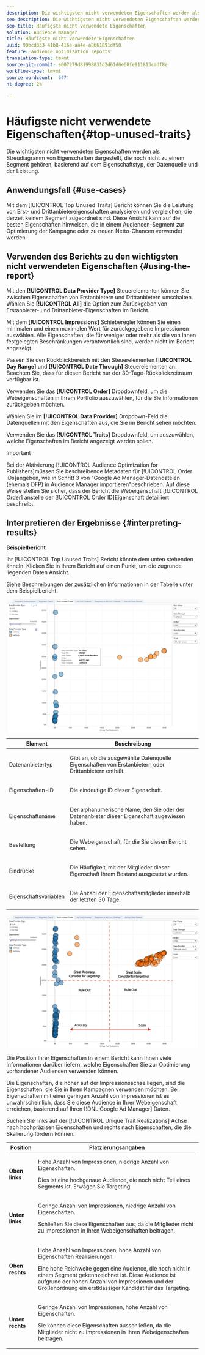 ```yaml
---
description: Die wichtigsten nicht verwendeten Eigenschaften werden als Streudiagramm von Eigenschaften dargestellt, die noch nicht zu einem Segment gehören, basierend auf dem Eigenschaftstyp, der Datenquelle und der Leistung.
seo-description: Die wichtigsten nicht verwendeten Eigenschaften werden als Streudiagramm von Eigenschaften dargestellt, die noch nicht zu einem Segment gehören, basierend auf dem Eigenschaftstyp, der Datenquelle und der Leistung.
seo-title: Häufigste nicht verwendete Eigenschaften
solution: Audience Manager
title: Häufigste nicht verwendete Eigenschaften
uuid: 90bcd333-41b8-416e-aa4e-a8661891df50
feature: audience optimization reports
translation-type: tm+mt
source-git-commit: e007279d81998031d2d61d0e68fe911813cadf8e
workflow-type: tm+mt
source-wordcount: '647'
ht-degree: 2%

---
```



# Häufigste nicht verwendete Eigenschaften{#top-unused-traits}

Die wichtigsten nicht verwendeten Eigenschaften werden als Streudiagramm von Eigenschaften dargestellt, die noch nicht zu einem Segment gehören, basierend auf dem Eigenschaftstyp, der Datenquelle und der Leistung.

## Anwendungsfall {#use-cases}

Mit dem [!UICONTROL Top Unused Traits] Bericht können Sie die Leistung von Erst- und Drittanbietereigenschaften analysieren und vergleichen, die derzeit keinem Segment zugeordnet sind. Diese Ansicht kann auf die besten Eigenschaften hinweisen, die in einem Audiencen-Segment zur Optimierung der Kampagne oder zu neuen Netto-Chancen verwendet werden.

## Verwenden des Berichts zu den wichtigsten nicht verwendeten Eigenschaften {#using-the-report}

Mit den **[!UICONTROL Data Provider Type]** Steuerelementen können Sie zwischen Eigenschaften von Erstanbietern und Drittanbietern umschalten. Wählen Sie **[!UICONTROL All]** die Option zum Zurückgeben von Erstanbieter- und Drittanbieter-Eigenschaften im Bericht.

Mit dem **[!UICONTROL Impressions]** Schieberegler können Sie einen minimalen und einen maximalen Wert für zurückgegebene Impressionen auswählen. Alle Eigenschaften, die für weniger oder mehr als die von Ihnen festgelegten Beschränkungen verantwortlich sind, werden nicht im Bericht angezeigt.

Passen Sie den Rückblickbereich mit den Steuerelementen **[!UICONTROL Day Range]** und **[!UICONTROL Date Through]** Steuerelementen an. Beachten Sie, dass für diesen Bericht nur der 30-Tage-Rückblickzeitraum verfügbar ist.

Verwenden Sie das **[!UICONTROL Order]** Dropdownfeld, um die Webeigenschaften in Ihrem Portfolio auszuwählen, für die Sie Informationen zurückgeben möchten.

Wählen Sie im **[!UICONTROL Data Provider]** Dropdown-Feld die Datenquellen mit den Eigenschaften aus, die Sie im Bericht sehen möchten.

Verwenden Sie das **[!UICONTROL Traits]** Dropdownfeld, um auszuwählen, welche Eigenschaften im Bericht angezeigt werden sollen.

>[!IMPORTANT]
>
>Bei der Aktivierung [!UICONTROL Audience Optimization for Publishers]müssen Sie beschreibende Metadaten für [!UICONTROL Order IDs]angeben, wie in Schritt 3 von &quot;Google Ad Manager-Datendateien (ehemals DFP) in Audience Manager [](../../../reporting/audience-optimization-reports/aor-publishers/import-dfp.md)importieren&quot;beschrieben. Auf diese Weise stellen Sie sicher, dass der Bericht die Webeigenschaft [!UICONTROL Order] anstelle der [!UICONTROL Order ID]Eigenschaft detailliert beschreibt.

## Interpretieren der Ergebnisse {#interpreting-results}

**Beispielbericht**

Ihr [!UICONTROL Top Unused Traits] Bericht könnte dem unten stehenden ähneln. Klicken Sie in Ihrem Bericht auf einen Punkt, um die zugrunde liegenden Daten Ansicht.

Siehe Beschreibungen der zusätzlichen Informationen in der Tabelle unter dem Beispielbericht.

![](assets/publisher_unused_traits.png)

<table id="table_AFE2540583C34835B04584693ADFD26A"> 
 <thead> 
  <tr> 
   <th colname="col1" class="entry"> Element </th> 
   <th colname="col2" class="entry"> Beschreibung </th> 
  </tr>
 </thead>
 <tbody> 
  <tr> 
   <td colname="col1"> <p><span class="wintitle"> Datenanbietertyp</span> </p> </td> 
   <td colname="col2"> <p>Gibt an, ob die ausgewählte Datenquelle Eigenschaften von Erstanbietern oder Drittanbietern enthält. </p> </td> 
  </tr> 
  <tr> 
   <td colname="col1"> <p><span class="wintitle"> Eigenschaften-ID</span> </p> </td> 
   <td colname="col2"> <p>Die eindeutige ID dieser Eigenschaft. </p> </td> 
  </tr> 
  <tr> 
   <td colname="col1"> <p><span class="wintitle"> Eigenschaftsname</span> </p> </td> 
   <td colname="col2"> <p>Der alphanumerische Name, den Sie oder der Datenanbieter dieser Eigenschaft zugewiesen haben. </p> </td> 
  </tr> 
  <tr> 
   <td colname="col1"> <p><span class="wintitle"> Bestellung</span> </p> </td> 
   <td colname="col2"> <p>Die Webeigenschaft, für die Sie diesen Bericht sehen. </p> </td> 
  </tr> 
  <tr> 
   <td colname="col1"> <p><span class="wintitle"> Eindrücke</span> </p> </td> 
   <td colname="col2"> <p>Die Häufigkeit, mit der Mitglieder dieser Eigenschaft Ihrem Bestand ausgesetzt wurden. </p> </td> 
  </tr> 
  <tr> 
   <td colname="col1"> <p><span class="wintitle"> Eigenschaftsvariablen</span> </p> </td> 
   <td colname="col2"> <p>Die Anzahl der Eigenschaftsmitglieder innerhalb der letzten 30 Tage. </p> </td> 
  </tr> 
 </tbody> 
</table>

![](assets/publisher_unused_traits_final.png)

Die Position Ihrer Eigenschaften in einem Bericht kann Ihnen viele Informationen darüber liefern, welche Eigenschaften Sie zur Optimierung vorhandener Audiencen verwenden können.

Die Eigenschaften, die höher auf der Impressionsachse liegen, sind die Eigenschaften, die Sie in Ihren Kampagnen verwenden möchten. Bei Eigenschaften mit einer geringen Anzahl von Impressionen ist es unwahrscheinlich, dass Sie diese Audience in Ihrer Webeigenschaft erreichen, basierend auf Ihren [!DNL Google Ad Manager] Daten.

Suchen Sie links auf der [!UICONTROL Unique Trait Realizations] Achse nach hochpräzisen Eigenschaften und rechts nach Eigenschaften, die die Skalierung fördern können.

<table id="table_A29253B30DFA4CD7B3B7C320DE0BDEA4"> 
 <thead> 
  <tr> 
   <th colname="col1" class="entry"> Position </th> 
   <th colname="col2" class="entry"> Platzierungsangaben </th> 
  </tr> 
 </thead>
 <tbody> 
  <tr> 
   <td colname="col1"> <p> <b>Oben links</b> </p> </td> 
   <td colname="col2"> <p>Hohe Anzahl von Impressionen, niedrige Anzahl von Eigenschaften. </p> <p>Dies ist eine hochgenaue Audience, die noch nicht Teil eines Segments ist. Erwägen Sie Targeting. </p> </td> 
  </tr> 
  <tr> 
   <td colname="col1"> <p> <b>Unten links</b> </p> </td> 
   <td colname="col2"> <p>Geringe Anzahl von Impressionen, niedrige Anzahl von Eigenschaften. </p> <p> Schließen Sie diese Eigenschaften aus, da die Mitglieder nicht zu Impressionen in Ihren Webeigenschaften beitragen. </p> </td> 
  </tr> 
  <tr> 
   <td colname="col1"> <p> <b>Oben rechts</b> </p> </td> 
   <td colname="col2"> <p>Hohe Anzahl von Impressionen, hohe Anzahl von Eigenschaften Realisierungen. </p> <p>Eine hohe Reichweite gegen eine Audience, die noch nicht in einem Segment gekennzeichnet ist. Diese Audience ist aufgrund der hohen Anzahl von Impressionen und der Größenordnung ein erstklassiger Kandidat für das Targeting. </p> </td> 
  </tr> 
  <tr> 
   <td colname="col1"> <p> <b>Unten rechts</b> </p> </td> 
   <td colname="col2"> <p>Geringe Anzahl von Impressionen, hohe Anzahl von Eigenschaften. </p> <p> Sie können diese Eigenschaften ausschließen, da die Mitglieder nicht zu Impressionen in Ihren Webeigenschaften beitragen. </p> </td> 
  </tr> 
 </tbody> 
</table>
